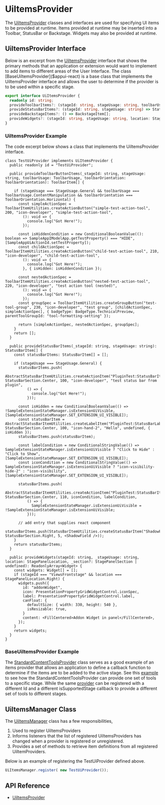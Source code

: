 # UiItemsProvider

The [UiItemsProvider]($appui-react) classes and interfaces are used for specifying UI items to be provided at runtime.
Items provided at runtime may be inserted into a Toolbar, StatusBar or Backstage. Widgets may also be provided at runtime.

## UiItemsProvider Interface

Below is an excerpt from the [UiItemsProvider]($appui-react) interface that shows the primary methods that an application or extension would want to implement to add items to different areas of the User Interface. The class [BaseUiItemsProvider]($appui-react) is a base class that implements the UiItemsProvider interface and allows the user to determine if the provider is to be used within a specific stage.

```ts
export interface UiItemsProvider {
  readonly id: string;
  provideToolbarItems?: (stageId: string, stageUsage: string, toolbarUsage: ToolbarUsage, toolbarOrientation: ToolbarOrientation) => ToolbarItem[];
  provideStatusBarItems?: (stageId: string, stageUsage: string) => StatusBarItem[];
  provideBackstageItems?: () => BackstageItem[];
  provideWidgets?: (stageId: string, stageUsage: string, location: StagePanelLocation, section?: StagePanelSection) => ReadonlyArray<Widget>;
}
```

### UiItemsProvider Example

The code excerpt below shows a class that implements the UiItemsProvider interface.

```tsx
class TestUiProvider implements UiItemsProvider {
  public readonly id = "TestUiProvider";

  public provideToolbarButtonItems(_stageId: string, stageUsage: string, toolbarUsage: ToolbarUsage, toolbarOrientation: ToolbarOrientation): ToolbarItem[] {

    if (stageUsage === StageUsage.General && toolbarUsage === ToolbarUsage.ContentManipulation && toolbarOrientation === ToolbarOrientation.Horizontal) {
      const simpleActionSpec = ToolbarItemUtilities.createActionButton("simple-test-action-tool", 200, "icon-developer", "simple-test-action-tool",
        (): void => {
          console.log("Got Here!");
        });

      const isHiddenCondition = new ConditionalBooleanValue((): boolean => SampleAppIModelApp.getTestProperty() === "HIDE", [SampleAppUiActionId.setTestProperty]);
      const childActionSpec = ToolbarItemUtilities.createActionButton("child-test-action-tool", 210, "icon-developer", "child-test-action-tool",
        (): void => {
          console.log("Got Here!");
        }, { isHidden: isHiddenCondition });

      const nestedActionSpec = ToolbarItemUtilities.createActionButton("nested-test-action-tool", 220, "icon-developer", "test action tool (nested)",
        (): void => {
          console.log("Got Here!");
        });
      const groupSpec = ToolbarItemUtilities.createGroupButton("test-tool-group", 230, "icon-developer", "test group", [childActionSpec, simpleActionSpec], { badgeType: BadgeType.TechnicalPreview, parentToolGroupId: "tool-formatting-setting" });

      return [simpleActionSpec, nestedActionSpec, groupSpec];
    }
    return [];
  }

  public provideStatusBarItems(_stageId: string, stageUsage: string): StatusBarItem[] {
    const statusBarItems: StatusBarItem[] = [];

    if (stageUsage === StageUsage.General) {
      statusBarItems.push(
        AbstractStatusBarItemUtilities.createActionItem("PluginTest:StatusBarItem1", StatusBarSection.Center, 100, "icon-developer", "test status bar from plugin",
          () => {
            console.log("Got Here!");
          }));

      const isHidden = new ConditionalBooleanValue(() => !SampleExtensionStateManager.isExtensionUiVisible, [SampleExtensionStateManager.SET_EXTENSION_UI_VISIBLE]);
      const statusBarItem = AbstractStatusBarItemUtilities.createLabelItem("PluginTest:StatusBarLabel1", StatusBarSection.Center, 100, "icon-hand-2", "Hello", undefined, { isHidden });
      statusBarItems.push(statusBarItem);

      const labelCondition = new ConditionalStringValue(() => SampleExtensionStateManager.isExtensionUiVisible ? "Click to Hide" : "Click to Show", [SampleExtensionStateManager.SET_EXTENSION_UI_VISIBLE]);
      const iconCondition = new ConditionalStringValue(() => SampleExtensionStateManager.isExtensionUiVisible ? "icon-visibility-hide-2" : "icon-visibility", [SampleExtensionStateManager.SET_EXTENSION_UI_VISIBLE]);

      statusBarItems.push(
        AbstractStatusBarItemUtilities.createActionItem("PluginTest:StatusBarItem2", StatusBarSection.Center, 110, iconCondition, labelCondition,
          () => {
            SampleExtensionStateManager.isExtensionUiVisible = !SampleExtensionStateManager.isExtensionUiVisible;
          }));

      // add entry that supplies react component
      statusBarItems.push(StatusBarItemUtilities.createStatusBarItem("ShadowField", StatusBarSection.Right, 5, <ShadowField />));
    }
    return statusBarItems;
  }

  public provideWidgets(stageId: string, _stageUsage: string, location: StagePanelLocation, _section?: StagePanelSection | undefined): ReadonlyArray<Widget> {
    const widgets: Widget[] = [];
    if (stageId === "ViewsFrontstage" && location === StagePanelLocation.Right) {
      widgets.push({
        id: "addonWidget",
        icon: PresentationPropertyGridWidgetControl.iconSpec,
        label: PresentationPropertyGridWidgetControl.label,
        canFloat: {
          defaultSize: { width: 330, height: 540 },
          isResizable: true,
        }
        content: <FillCentered>Addon Widget in panel</FillCentered>,
      });
    }
    return widgets;
  }
}
```

### BaseUiItemsProvider Example

The [StandardContentToolsProvider]($appui-react) class serves as a good example of an items provider that allows an application to define a callback function to determine if the items are to be added to the active stage. See this [example](https://github.com/iTwin/appui/blob/master/test-apps/appui-test-app/appui-test-providers/src/ui/frontstages/ContentLayout.tsx) to see how the StandardContentToolsProvider can provide one set of tools to a specific stage. While the same [provider](https://github.com/iTwin/appui/blob/master/test-apps/appui-test-app/appui-test-providers/src/ui/frontstages/CustomContent.tsx) can be registered with a different Id and a different isSupportedStage callback to provide a different set of tools to different stages.

## UiItemsManager Class

The [UiItemsManager]($appui-react) class has a few responsibilities,

1. Used to register UiItemsProviders
2. Informs listeners that the list of registered UiItemsProviders has changed when a provider is registered or unregistered.
3. Provides a set of methods to retrieve item definitions from all registered UiItemProviders.

Below is an example of registering the TestUiProvider defined above.

```ts
UiItemsManager.register( new TestUiProvider());
```

## API Reference

- [UiItemsProvider]($appui-react)
